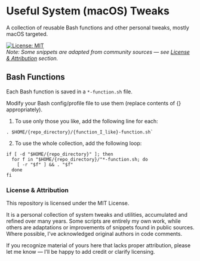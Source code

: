 # Useful System (macOS) Tweaks

A collection of reusable Bash functions and other personal tweaks,
mostly macOS targeted.

[![License: MIT](https://img.shields.io/badge/License-MIT-yellow.svg)](LICENSE)  
*Note: Some snippets are adapted from community sources — see [License & Attribution](#license--attribution) section.*

## Bash Functions

Each Bash function is saved in a `*-function.sh` file.

Modify your Bash config/profile file to use them (replace contents of {} appropriately).

1. To use only those you like, add the following line for each:
```
. $HOME/{repo_directory}/{function_I_like}-function.sh`
```

2. To use the whole collection, add the following loop:
```
if [ -d "$HOME/{repo_directory}" ]; then
  for f in "$HOME/{repo_directory}/"*-function.sh; do
    [ -r "$f" ] && . "$f"
  done
fi
```

### License & Attribution

This repository is licensed under the MIT License.

It is a personal collection of system tweaks and utilities, accumulated and refined over many years.
Some scripts are entirely my own work, while others are adaptations or improvements of snippets found in public sources.
Where possible, I’ve acknowledged original authors in code comments.

If you recognize material of yours here that lacks proper attribution,
please let me know — I’ll be happy to add credit or clarify licensing.
